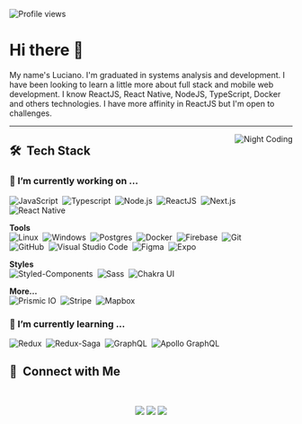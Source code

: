 <p align="left"> <img src="https://komarev.com/ghpvc/?username=luciano-ferreira&color=blue" alt="Profile views" /> </p>

# Hi there 👋

My name's Luciano.
I'm graduated in systems analysis and development. I have been looking to learn a little more about full stack and mobile web development. I know ReactJS, React Native, NodeJS, TypeScript, Docker and others technologies. I have more affinity in ReactJS but I'm open to challenges.

---

<img alt="Night Coding" src="https://user-images.githubusercontent.com/46464433/161457910-7e9c726f-1f28-42c0-997a-359882fa529e.gif" align="right"/>

## 🛠 &nbsp;Tech Stack

### 🔭 I’m currently working on ...

![JavaScript](https://img.shields.io/badge/-JavaScript-FEAE32?style=flat&logoColor=fff&logo=javascript)&nbsp;
![Typescript](https://img.shields.io/badge/-Typescript-3178C6?style=flat&logoColor=fff&logo=typescript)&nbsp;
![Node.js](https://img.shields.io/badge/-Node.js-5B9856?style=flat&logoColor=fff&logo=node.js)&nbsp;
![ReactJS](https://img.shields.io/badge/-ReactJS-18BCEE?style=flat&logoColor=fff&logo=react)&nbsp;
![Next.js](https://img.shields.io/badge/-Next.js-333333?style=flat&logo=next.js)\
![React Native](https://img.shields.io/badge/-React%20Native-333333?style=flat&logoColor=fff&logo=react)&nbsp;

**Tools**\
![Linux](https://img.shields.io/badge/-Linux-f0f0f0?style=flat&logoColor=000&logo=Linux)&nbsp;
![Windows](https://img.shields.io/badge/-Windows%2010-333333?style=flat&logoColor=0078D6&logo=Windows)&nbsp;
![Postgres](https://img.shields.io/badge/-Postgres-333333?style=flat&logo=postgresql&logoColor=336791)&nbsp;
![Docker](https://img.shields.io/badge/-Docker-333333?style=flat&logoColor=1572B6&logo=Docker)&nbsp;
![Firebase](https://img.shields.io/badge/-Firebase-333333?style=flat&logoColor=FFCA28&logo=Firebase)&nbsp;
![Git](https://img.shields.io/badge/-Git-333333?style=flat&logo=git)\
![GitHub](https://img.shields.io/badge/-GitHub-333333?style=flat&logo=github)&nbsp;
![Visual Studio Code](https://img.shields.io/badge/-Visual%20Studio%20Code-333333?style=flat&logo=visual-studio-code&logoColor=007ACC)&nbsp;
![Figma](https://img.shields.io/badge/-Figma-333333?style=flat&logo=figma)&nbsp;
![Expo](https://img.shields.io/badge/-Expo-333333?style=flat&logo=expo)&nbsp;

**Styles**\
![Styled-Components](https://img.shields.io/badge/-Styled%20Components-333333?style=flat&logo=styled-components&logoColor=ffde34)&nbsp;
![Sass](https://img.shields.io/badge/-Sass-333333?style=flat&logo=sass&logoColor=CC6699)&nbsp;
![Chakra UI](https://img.shields.io/badge/-Chakra%20UI-333333?style=flat&logo=chakraui&logoColor=319795)


**More...**\
![Prismic IO](https://img.shields.io/badge/-Prismic%20IO-333333?style=flat&logo=prismic&logoColor=5163BA)&nbsp;
![Stripe](https://img.shields.io/badge/-Stripe-333333?style=flat&logo=stripe&logoColor=008cdd)&nbsp;
![Mapbox](https://img.shields.io/badge/-Mapbox-333333?style=flat&logo=mapbox&logoColor=000000)&nbsp;


### 🌱 I’m currently learning ...

![Redux](https://img.shields.io/badge/-Redux-333333?style=flat&logo=redux&logoColor=764abc)&nbsp;
![Redux-Saga](https://img.shields.io/badge/-Redux%20Saga-333333?style=flat&logo=reduxsaga&logoColor=999999)&nbsp;
![GraphQL](https://img.shields.io/badge/-GraphQL-333333?style=flat&logo=graphql&logoColor=e10098)&nbsp;
![Apollo GraphQL](https://img.shields.io/badge/-Apollo%20GraphQL-f0f0f0?style=flat&logo=apollographql&logoColor=311c87)&nbsp;

## 🤝 &nbsp;Connect with Me
<br />
<p align="center">
<a href="https://linkedin.com/in/lucianof-silva"><img src="https://img.shields.io/badge/-Luciano%20Silva%20-0077B5?style=flat-square&logo=Linkedin&logoColor=white"/></a>
<a href="mailto:luciano2023silva@gmail.com"><img src="https://img.shields.io/badge/-Luciano%20Silva-D14836?style=flat-square&logo=Gmail&logoColor=white"/></a>
  <a href="https://discord.gg/Dy6JUfyYU7"><img src="https://img.shields.io/badge/-Luciano%20Silva%235481-7289DA?style=flat-square&logo=discord&logoColor=ffffff"/></a>
</p>


<!--
badge: https://simpleicons.org/

https://simpleicons.org/
**Luciano-Ferreira/Luciano-Ferreira** is a ✨ _special_ ✨ repository because its `README.md` (this file) appears on your GitHub profile.

Here are some ideas to get you started:

- 🔭 I’m currently working on ...
- 🌱 I’m currently learning ...
- 👯 I’m looking to collaborate on ...
- 🤔 I’m looking for help with ...
- 💬 Ask me about ...
- 📫 How to reach me: ...
- 😄 Pronouns: ...
- ⚡ Fun fact: ...
-->
